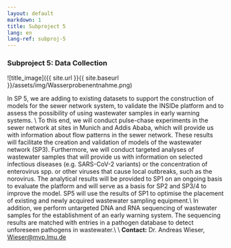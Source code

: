 ```yaml
---
layout: default
markdown: 1
title: Subproject 5
lang: en
lang-ref: subproj-5
---
```


### Subproject 5: Data Collection

![title_image]({{ site.url }}{{ site.baseurl }}/assets/img/Wasserprobenentnahme.png)

In SP 5, we are adding to existing datasets to support the construction of models for the sewer network system, to validate the INSIDe platform and to assess the possibility of using wastewater samples in early warning systems. \\
To this end, we will conduct pulse-chase experiments in the sewer network at sites in Munich and Addis Ababa, which will provide us with information about flow patterns in the sewer network. These results will facilitate the creation and validation of models of the wastewater network (SP3). Furthermore, we will conduct targeted analyses of wastewater samples that will provide us with information on selected infectious diseases (e.g. SARS-CoV-2 variants) or the concentration of enterovirus spp. or other viruses that cause local outbreaks, such as the norovirus. The analytical results will be provided to SP1 on an ongoing basis to evaluate the platform and will serve as a basis for SP2 and SP3/4 to improve the model. SP5 will use the results of SP1 to optimise the placement of existing and newly acquired wastewater sampling equipment.\\
In addition, we perform untargeted DNA and RNA sequencing of wastewater samples for the establishment of an early warning system. The sequencing results are matched with entries in a pathogen database to detect unforeseen pathogens in wastewater.\\
\\
**Contact:** Dr. Andreas Wieser, Wieser@mvp.lmu.de